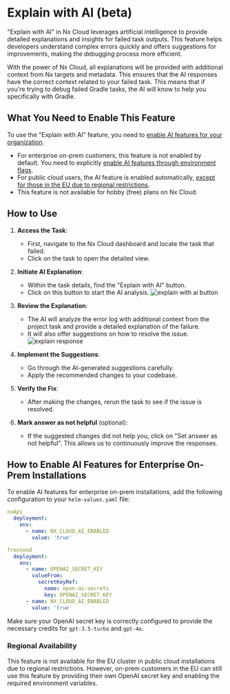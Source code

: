 # Explain with AI (beta)

"Explain with AI" in Nx Cloud leverages artificial intelligence to provide detailed explanations and insights for failed task outputs.
This feature helps developers understand complex errors quickly and offers suggestions for improvements, making the debugging process more efficient.

With the power of Nx Cloud, all explanations will be provided with additional context from Nx targets and metadata. This ensures that the AI responses have the correct context related to your failed task. This means that if you're trying to debug failed Gradle tasks, the AI will know to help you specifically with Gradle.

## What You Need to Enable This Feature

To use the "Explain with AI" feature, you need to [enable AI features for your organization](/ci/features/nx-cloud-ai).

- For enterprise on-prem customers, this feature is not enabled by default. You need to explicitly [enable AI features through environment flags](#how-to-enable-ai-features-for-enterprise-onprem-installations).
- For public cloud users, the AI feature is enabled automatically, [except for those in the EU due to regional restrictions](#regional-availability).
- This feature is not available for hobby (free) plans on Nx Cloud.

## How to Use

1. **Access the Task**:

   - First, navigate to the Nx Cloud dashboard and locate the task that failed.
   - Click on the task to open the detailed view.

2. **Initiate AI Explanation**:

   - Within the task details, find the "Explain with AI" button.
   - Click on this button to start the AI analysis.
     ![explain with ai button](/nx-cloud/troubleshooting/explain-with-ai-1.png)

3. **Review the Explanation**:

   - The AI will analyze the error log with additional context from the project task and provide a detailed explanation of the failure.
   - It will also offer suggestions on how to resolve the issue.
     ![explain response](/nx-cloud/troubleshooting/explain-with-ai-2.png)

4. **Implement the Suggestions**:

   - Go through the AI-generated suggestions carefully.
   - Apply the recommended changes to your codebase.

5. **Verify the Fix**:

   - After making the changes, rerun the task to see if the issue is resolved.

6. **Mark answer as not helpful** (optional):
   - If the suggested changes did not help you, click on "Set answer as not helpful". This allows us to continuously improve the responses.

## How to Enable AI Features for Enterprise On-Prem Installations

To enable AI features for enterprise on-prem installations, add the following configuration to your `helm-values.yaml` file:

```yaml
nxApi
  deployment:
    env:
      - name: NX_CLOUD_AI_ENABLED
        value: 'true'

frontend
  deployment:
    env:
      - name: OPENAI_SECRET_KEY
        valueFrom:
          secretKeyRef:
            name: open-ai-secrets
            key: OPENAI_SECRET_KEY
      - name: NX_CLOUD_AI_ENABLED
        value: 'true'
```

Make sure your OpenAI secret key is correctly configured to provide the necessary credits for `gpt-3.5-turbo` and `gpt-4o`.

### Regional Availability

This feature is not available for the EU cluster in public cloud installations due to regional restrictions. However, on-prem customers in the EU can still use this feature by providing their own OpenAI secret key and enabling the required environment variables.
